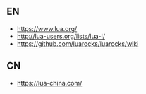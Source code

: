 
## EN
- https://www.lua.org/
- http://lua-users.org/lists/lua-l/
- https://github.com/luarocks/luarocks/wiki

## CN
- https://lua-china.com/